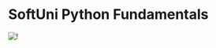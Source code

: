 # SoftUni Python Fundamentals
![!](https://user-images.githubusercontent.com/75258625/155036711-721c3505-481b-4593-91a0-685cc69018cc.png)
